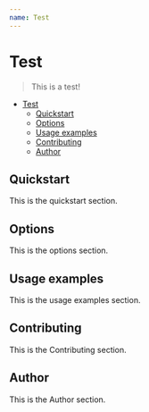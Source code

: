 ```yaml
---
name: Test
---
```



# Test

> This is a test!



<!-- toc -->

* [Test](#test)
  * [Quickstart](#quickstart)
  * [Options](#options)
  * [Usage examples](#usage-examples)
  * [Contributing](#contributing)
  * [Author](#author)

<!-- tocstop -->


## Quickstart
This is the quickstart section.

## Options
This is the options section.

## Usage examples
This is the usage examples section.

## Contributing
This is the Contributing section.

## Author
This is the Author section.
